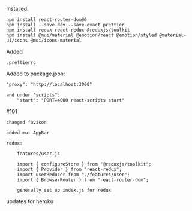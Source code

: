Installed:

    npm install react-router-dom@6
    npm install --save-dev --save-exact prettier
    npm install redux react-redux @reduxjs/toolkit
    npm install @mui/material @emotion/react @emotion/styled @material-ui/icons @mui/icons-material

Added 

    .prettierrc

Added to package.json:
    
    "proxy": "http://localhost:3000"
    
    and under "scripts": 
        "start": "PORT=4000 react-scripts start"

#101

    changed favicon

    added mui AppBar

    redux:

        features/user.js

        import { configureStore } from "@reduxjs/toolkit";
        import { Provider } from "react-redux";
        import userReducer from "./features/user";
        import { BrowserRouter } from "react-router-dom";

        generally set up index.js for redux



updates for heroku
